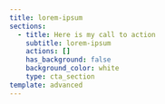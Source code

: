 ```yaml
---
title: lorem-ipsum
sections:
  - title: Here is my call to action
    subtitle: lorem-ipsum
    actions: []
    has_background: false
    background_color: white
    type: cta_section
template: advanced
---
```


